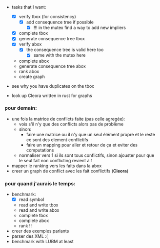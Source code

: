 - tasks that I want:
    - [x] verify tbox (for consistency)
        - [x] add consequence tree if possible
            - [x] !!! in the mutex find a way to add new impliers
    - [x] complete tbox
    - [x] generate consequence tree tbox
    - [x] verify abox
        - [x] the consequence tree is valid here too
            - [x] same with the mutex here
    - complete abox
    - generate consequence tree abox
    - rank abox
    - create graph

- see why you have duplicates on the tbox
- look up Cleora written in rust for graphs

### pour demain:
 - une fois la matrice de conflicts faite (pas celle agregée):
    - vois s'il n'y que des conflicts alors pas de problème
    - sinon:
        - faire une matrice ou il n'y que un seul élément propre et 
          le reste ce sont des element conflictifs
        - faire un mapping pour aller et retour de ça et eviter des
          computations
    - normaliser vers 1 si ils sont tous conflictifs, sinon ajouster
      pour que le seul fait non conflicting revient à 1
 - mapper le ranking vers les faits dans la abox
 - creer un graph de conflict avec les fait conflictifs (**Cleora**)

### pour quand j'aurais le temps:
 - benchmark:
    - [x] read symbol 
    - read and write tbox
    - read and write abox
    - complete tbox
    - complete abox
    - rank !!
- creer des exemples parlants
- parser des XML :(
- benchmark with LUBM at least